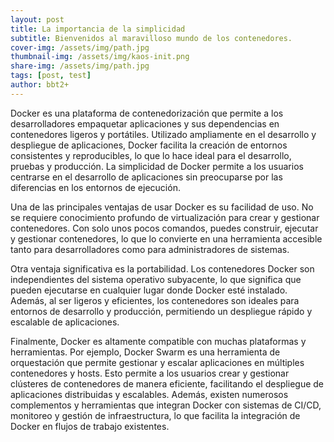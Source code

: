 ```yaml
---
layout: post
title: La importancia de la simplicidad
subtitle: Bienvenidos al maravilloso mundo de los contenedores.
cover-img: /assets/img/path.jpg
thumbnail-img: /assets/img/kaos-init.png
share-img: /assets/img/path.jpg
tags: [post, test]
author: bbt2+
---
```


Docker es una plataforma de contenedorización que permite a los desarrolladores empaquetar aplicaciones y sus dependencias en contenedores ligeros y portátiles. Utilizado ampliamente en el desarrollo y despliegue de aplicaciones, Docker facilita la creación de entornos consistentes y reproducibles, lo que lo hace ideal para el desarrollo, pruebas y producción. La simplicidad de Docker permite a los usuarios centrarse en el desarrollo de aplicaciones sin preocuparse por las diferencias en los entornos de ejecución.

Una de las principales ventajas de usar Docker es su facilidad de uso. No se requiere conocimiento profundo de virtualización para crear y gestionar contenedores. Con solo unos pocos comandos, puedes construir, ejecutar y gestionar contenedores, lo que lo convierte en una herramienta accesible tanto para desarrolladores como para administradores de sistemas.

Otra ventaja significativa es la portabilidad. Los contenedores Docker son independientes del sistema operativo subyacente, lo que significa que pueden ejecutarse en cualquier lugar donde Docker esté instalado. Además, al ser ligeros y eficientes, los contenedores son ideales para entornos de desarrollo y producción, permitiendo un despliegue rápido y escalable de aplicaciones.

Finalmente, Docker es altamente compatible con muchas plataformas y herramientas. Por ejemplo, Docker Swarm es una herramienta de orquestación que permite gestionar y escalar aplicaciones en múltiples contenedores y hosts. Esto permite a los usuarios crear y gestionar clústeres de contenedores de manera eficiente, facilitando el despliegue de aplicaciones distribuidas y escalables. Además, existen numerosos complementos y herramientas que integran Docker con sistemas de CI/CD, monitoreo y gestión de infraestructura, lo que facilita la integración de Docker en flujos de trabajo existentes.
